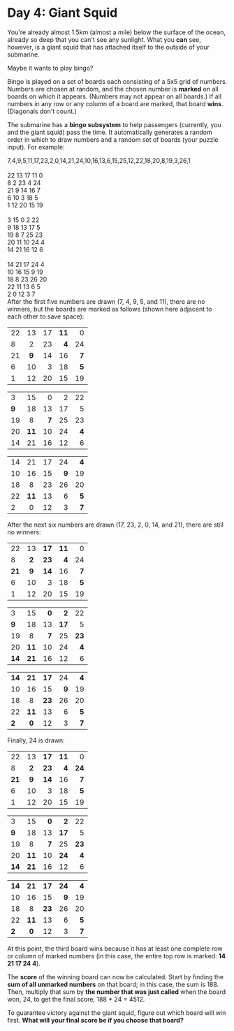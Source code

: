 # Day 4: Giant Squid

You're already almost 1.5km (almost a mile) below the surface of the ocean,
already so deep that you can't see any sunlight. What you **can** see, however,
is a giant squid that has attached itself to the outside of your submarine.

Maybe it wants to play bingo?

Bingo is played on a set of boards each consisting of a 5x5 grid of numbers.
Numbers are chosen at random, and the chosen number is **marked** on all boards on which it appears.
(Numbers may not appear on all boards.)
If all numbers in any row or any column of a board are marked, that board **wins**. (Diagonals don't count.)

The submarine has a **bingo subsystem** to help passengers (currently, you and the giant squid) pass the time.
It automatically generates a random order in which to draw numbers and a random set of boards (your puzzle input).
For example:

7,4,9,5,11,17,23,2,0,14,21,24,10,16,13,6,15,25,12,22,18,20,8,19,3,26,1\
\
22 13 17 11 0\
 8 2 23 4 24\
21 9 14 16 7\
 6 10 3 18 5\
 1 12 20 15 19\
\
 3 15 0 2 22\
 9 18 13 17 5\
19 8 7 25 23\
20 11 10 24 4\
14 21 16 12 6\
\
14 21 17 24 4\
10 16 15 9 19\
18 8 23 26 20\
22 11 13 6 5\
 2 0 12 3 7\
After the first five numbers are drawn (7, 4, 9, 5, and 11), there are no winners,
but the boards are marked as follows (shown here adjacent to each other to save space):

|     |       |     |        |       |
| --- | :---: | --: | -----: | ----: |
| 22  |  13   |  17 | **11** |     0 |
| 8   |   2   |  23 |  **4** |    24 |
| 21  | **9** |  14 |     16 | **7** |
| 6   |  10   |   3 |     18 | **5** |
| 1   |  12   |  20 |     15 |    19 |

|       |        |       |     |       |
| ----- | :----: | ----: | --: | ----: |
| 3     |   15   |     0 |   2 |    22 |
| **9** |   18   |    13 |  17 |     5 |
| 19    |   8    | **7** |  25 |    23 |
| 20    | **11** |    10 |  24 | **4** |
| 14    |   21   |    16 |  12 |     6 |

|     |        |     |       |       |
| --- | :----: | --: | ----: | ----: |
| 14  |   21   |  17 |    24 | **4** |
| 10  |   16   |  15 | **9** |    19 |
| 18  |   8    |  23 |    26 |    20 |
| 22  | **11** |  13 |     6 | **5** |
| 2   |   0    |  12 |     3 | **7** |

After the next six numbers are drawn (17, 23, 2, 0, 14, and 21), there are still no winners:

|        |       |        |        |       |
| ------ | :---: | -----: | -----: | ----: |
| 22     |  13   | **17** | **11** |     0 |
| 8      | **2** | **23** |  **4** |    24 |
| **21** | **9** | **14** |     16 | **7** |
| 6      |  10   |      3 |     18 | **5** |
| 1      |  12   |     20 |     15 |    19 |

|        |        |       |        |        |
| ------ | :----: | ----: | -----: | -----: |
| 3      |   15   | **0** |  **2** |     22 |
| **9**  |   18   |    13 | **17** |      5 |
| 19     |   8    | **7** |     25 | **23** |
| 20     | **11** |    10 |     24 |  **4** |
| **14** | **21** |    16 |     12 |      6 |

|        |        |        |       |       |
| ------ | :----: | -----: | ----: | ----: |
| **14** | **21** | **17** |    24 | **4** |
| 10     |   16   |     15 | **9** |    19 |
| 18     |   8    | **23** |    26 |    20 |
| 22     | **11** |     13 |     6 | **5** |
| **2**  | **0**  |     12 |     3 | **7** |

Finally, 24 is drawn:

|        |       |        |        |        |
| ------ | :---: | -----: | -----: | -----: |
| 22     |  13   | **17** | **11** |      0 |
| 8      | **2** | **23** |  **4** | **24** |
| **21** | **9** | **14** |     16 |  **7** |
| 6      |  10   |      3 |     18 |  **5** |
| 1      |  12   |     20 |     15 |     19 |

|        |        |       |        |        |
| ------ | :----: | ----: | -----: | -----: |
| 3      |   15   | **0** |  **2** |     22 |
| **9**  |   18   |    13 | **17** |      5 |
| 19     |   8    | **7** |     25 | **23** |
| 20     | **11** |    10 | **24** |  **4** |
| **14** | **21** |    16 |     12 |      6 |

|        |        |        |        |       |
| ------ | :----: | -----: | -----: | ----: |
| **14** | **21** | **17** | **24** | **4** |
| 10     |   16   |     15 |  **9** |    19 |
| 18     |   8    | **23** |     26 |    20 |
| 22     | **11** |     13 |      6 | **5** |
| **2**  | **0**  |     12 |      3 | **7** |

At this point, the third board wins because it has at least one complete row or column of marked numbers
(in this case, the entire top row is marked: **14 21 17 24 4**).

The **score** of the winning board can now be calculated.
Start by finding the **sum of all unmarked numbers** on that board; in this case, the sum is 188.
Then, multiply that sum by **the number that was just called** when the board won, 24,
to get the final score, 188 \* 24 = 4512.

To guarantee victory against the giant squid, figure out which board will win first.
**What will your final score be if you choose that board?**
